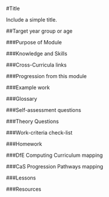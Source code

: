 #Title

Include a simple title.

##Target year group or age



###Purpose of Module



###Knowledge and Skills



###Cross-Curricula links



###Progression from this module



###Example work



###Glossary



###Self-assessment questions



###Theory Questions



###Work-criteria check-list



###Homework



###DfE Computing Curriculum mapping



###CaS Progression Pathways mapping



###Lessons



###Resources


